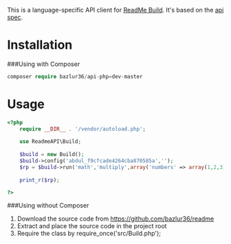 This is a language-specific API client for [ReadMe Build](https://readme.build). It's based on the [api spec](https://github.com/readmeio/api-spec).

# Installation

###Using with Composer
```php
composer require bazlur36/api-php=dev-master
```

# Usage
```php
<?php
    require __DIR__ . '/vendor/autoload.php';
    
    use ReadmeAPI\Build;
    
    $build = new Build();
    $build->config('abdul_f9cfcade4264cba870585a','');
    $rp = $build->run('math','multiply',array('numbers' => array(1,2,3)));
    
    print_r($rp);

?>
```

###Using without Composer
1. Download the source code from https://github.com/bazlur36/readme <br />
2. Extract and place the source code in the project root<br />
3. Require the class by require_once('src/Build.php');
